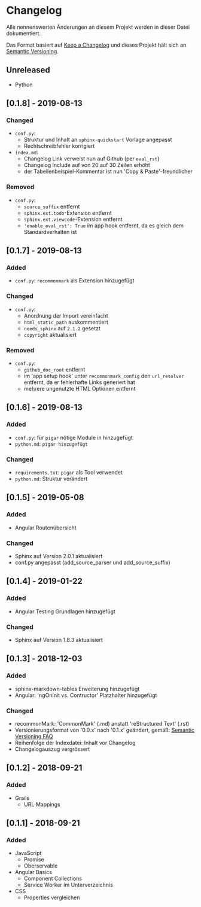 # Changelog
Alle nennenswerten Änderungen an diesem Projekt werden in dieser Datei dokumentiert.

Das Format basiert auf [Keep a Changelog](http://keepachangelog.com/de/1.0.0/)
und dieses Projekt hält sich an [Semantic Versioning](http://semver.org/lange/de/spec/v2.0.0.html).

## Unreleased
- Python

## [0.1.8] - 2019-08-13
### Changed
- `conf.py`:
  - Struktur und Inhalt an `sphinx-quickstart` Vorlage angepasst
  - Rechtschreibfehler korrigiert
- `index.md`:
  - Changelog Link verweist nun auf Github (per `eval_rst`)
  - Changelog Include auf von 20 auf 30 Zeilen erhöht
  - der Tabellenbeispiel-Kommentar ist nun 'Copy & Paste'-freundlicher

### Removed
- `conf.py`:
  - `source_suffix` entfernt
  - `sphinx.ext.todo`-Extension entfernt
  - `sphinx.ext.viewcode`-Extension entfernt
  - `'enable_eval_rst': True` im app hook entfernt, da es gleich dem Standardverhalten ist

## [0.1.7] - 2019-08-13
### Added
  - `conf.py`: `recommonmark` als Extension hinzugefügt

### Changed
- `conf.py`:
  - Anordnung der Import vereinfacht
  - `html_static_path` auskommentiert
  - `needs_sphinx` auf `2.1.2` gesetzt
  - `copyright` aktualisiert

### Removed
- `conf.py`:
  - `github_doc_root` entfernt
  - im 'app setup hook' unter `recommonmark_config` den `url_resolver` entfernt, da er fehlerhafte Links generiert hat
  - mehrere ungenutzte HTML Optionen entfernt


## [0.1.6] - 2019-08-13
### Added
- `conf.py`: für `pigar` nötige Module in hinzugefügt
- `python.md`: `pigar hinzugefügt`

### Changed
- `requirements.txt`: `pigar` als  Tool verwendet
- `python.md`: Struktur verändert

## [0.1.5] - 2019-05-08
### Added
- Angular Routenübersicht

### Changed
- Sphinx auf Version 2.0.1 aktualisiert
- conf.py angepasst (add_source_parser und add_source_suffix)

## [0.1.4] - 2019-01-22
### Added
- Angular Testing Grundlagen hinzugefügt

### Changed
- Sphinx auf Version 1.8.3 aktualisiert

## [0.1.3] - 2018-12-03
### Added
- sphinx-markdown-tables Erweiterung hinzugefügt
- Angular: 'ngOnInit vs. Contructor' Platzhalter hinzugefügt

### Changed
- recommonMark: 'CommonMark' (.md) anstatt 'reStructured Text' (.rst)
- Versionierungsformat von '0.0.x' nach '0.1.x' geändert, gemäß:
  [Semantic Versioning FAQ](https://semver.org/#how-should-i-deal-with-revisions-in-the-0yz-initial-development-phase)
- Reihenfolge der Indexdatei: Inhalt vor Changelog
- Changelogauszug vergrössert

## [0.1.2] - 2018-09-21
### Added
- Grails
  - URL Mappings

## [0.1.1] - 2018-09-21
### Added
- JavaScript
  - Promise
  - Oberservable
- Angular Basics
  - Component Collections
  - Service Worker im Unterverzeichnis
- CSS
  - Properties vergleichen